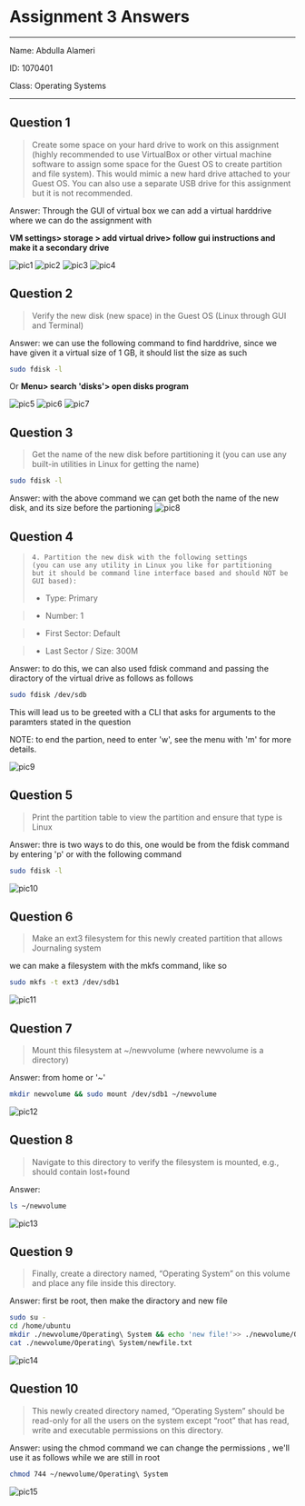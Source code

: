 # Assignment 3 Answers

---

Name: Abdulla Alameri

ID: 1070401

Class: Operating Systems

---

## Question 1
> Create some space on your hard drive to work on this assignment (highly recommended to use VirtualBox or other virtual machine software to assign some space for the Guest OS to create partition and file system). This would mimic a new hard drive attached to your Guest OS. You can also use a separate USB drive for this assignment but it is not recommended. 


Answer: Through the GUI of virtual box we can add a virtual harddrive where we can do the assignment with  

**VM settings> storage > add virtual drive> follow gui instructions and make it a secondary drive**




![pic1](./q1_a.png)
![pic2](./q1_b.png)
![pic3](./q1_c.png)
![pic4](./q1_d.png)

## Question 2
> Verify the new disk (new space) in the Guest OS (Linux through GUI and Terminal)

Answer: we can use the following command to find harddrive, since we have given it a virtual size of 1 GB, it should list the size as such

```bash
sudo fdisk -l
```
Or **Menu> search 'disks'> open disks program**

![pic5](./q2_a.png)
![pic6](./q2_b.png)
![pic7](./q2_d.png)

## Question 3

> Get the name of the new disk before partitioning it (you can use any built-in utilities in Linux for getting the name)


```bash
sudo fdisk -l
```
Answer: with the above command we can get both the name of the new disk, and its size before the partioning
![pic8](./q3.png)

## Question 4
>     4. Partition the new disk with the following settings 
>     (you can use any utility in Linux you like for partitioning 
>     but it should be command line interface based and should NOT be GUI based): 
> -   Type: Primary 


> -   Number: 1 


> -   First Sector: Default 



> -   Last Sector / Size: 300M 


Answer: to do this, we can also used fdisk command  and passing the diractory of the virtual drive as follows as follows 

```bash
sudo fdisk /dev/sdb
```
This will lead us to be greeted with a CLI that asks for arguments to the paramters stated in the question

NOTE: to end the partion, need to enter 'w', see the menu with 'm' for more details.

![pic9](./q4_a.png)
## Question 5 
> Print the partition table to view the partition and ensure that type is Linux

Answer: thre is two ways to do this, one would be from the fdisk command by entering 'p'
or with the following command
```bash 
sudo fdisk -l
``` 


![pic10](./q5.png)

## Question 6

> Make an ext3 filesystem for this newly created partition that allows Journaling system

we can make a filesystem with the mkfs command, like so 


```bash
sudo mkfs -t ext3 /dev/sdb1
```


![pic11](./q6.png)

## Question 7

> Mount this filesystem at ~/newvolume (where newvolume is a directory)

Answer: from home or '~'
```bash
mkdir newvolume && sudo mount /dev/sdb1 ~/newvolume 

```

![pic12](./q7.png)

## Question 8 

> Navigate to this directory to verify the filesystem is mounted, e.g., should contain lost+found 

Answer: 
```bash
ls ~/newvolume

```

![pic13](./q7.png)

## Question 9 

> Finally, create a directory named, “Operating System” on this volume and place any file inside this directory. 

Answer: first be root, then make the diractory and new file

```bash
sudo su - 
cd /home/ubuntu 
mkdir ./newvolume/Operating\ System && echo 'new file!'>> ./newvolume/Operating\ System/newfile.txt
cat ./newvolume/Operating\ System/newfile.txt

```
![pic14](./q9.png)

## Question 10

> This newly created directory named, “Operating System” should be read-only for all the users on the system except “root” that has read, write and executable permissions on this directory.

Answer: using the chmod command we can change the permissions , we'll use it as follows while we are still in root

```bash
chmod 744 ~/newvolume/Operating\ System

```

![pic15](./q10.png)
